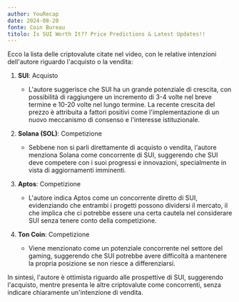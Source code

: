 ```yaml
---
author: YouRecap
date: 2024-08-20
fonte: Coin Bureau
titolo: Is SUI Worth It?? Price Predictions & Latest Updates!!
---
```


Ecco la lista delle criptovalute citate nel video, con le relative intenzioni dell'autore riguardo l'acquisto o la vendita:

1. **SUI**: Acquisto
   - L'autore suggerisce che SUI ha un grande potenziale di crescita, con possibilità di raggiungere un incremento di 3-4 volte nel breve termine e 10-20 volte nel lungo termine. La recente crescita del prezzo è attribuita a fattori positivi come l'implementazione di un nuovo meccanismo di consenso e l'interesse istituzionale.

2. **Solana (SOL)**: Competizione
   - Sebbene non si parli direttamente di acquisto o vendita, l'autore menziona Solana come concorrente di SUI, suggerendo che SUI deve competere con i suoi progressi e innovazioni, specialmente in vista di aggiornamenti imminenti.

3. **Aptos**: Competizione
   - L'autore indica Aptos come un concorrente diretto di SUI, evidenziando che entrambi i progetti possono dividersi il mercato, il che implica che ci potrebbe essere una certa cautela nel considerare SUI senza tenere conto della competizione.

4. **Ton Coin**: Competizione
   - Viene menzionato come un potenziale concorrente nel settore del gaming, suggerendo che SUI potrebbe avere difficoltà a mantenere la propria posizione se non riesce a differenziarsi.

In sintesi, l'autore è ottimista riguardo alle prospettive di SUI, suggerendo l'acquisto, mentre presenta le altre criptovalute come concorrenti, senza indicare chiaramente un'intenzione di vendita.
